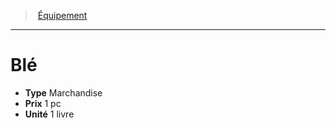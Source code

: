 ﻿---
!EquipmentItem
Type: Marchandise
Price: 1 pc
Unity: 1 livre
Id: equipment_hd.md#blé
ParentLink: equipment_hd.md#Équipement
Name: Blé
ParentName: Équipement
NameLevel: 1
Attributes: {}
---
> [Équipement](hd_equipment.md)

---

# Blé

- **Type** Marchandise
- **Prix** 1 pc
- **Unité** 1 livre

